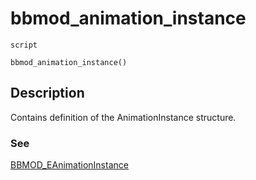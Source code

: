 # bbmod_animation_instance
`script`
```gml
bbmod_animation_instance()
```

## Description
Contains definition of the AnimationInstance structure.

### See
[BBMOD_EAnimationInstance](BBMOD_EAnimationInstance.html)